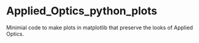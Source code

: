 # Applied_Optics_python_plots
Minimial code to make plots in matplotlib that preserve the looks of Applied Optics.
